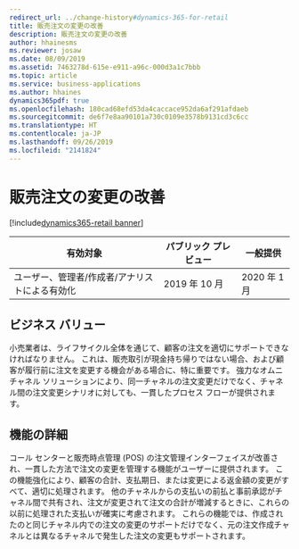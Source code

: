 ```yaml
---
redirect_url: ../change-history#dynamics-365-for-retail
title: 販売注文の変更の改善
description: 販売注文の変更の改善
author: hhainesms
ms.reviewer: josaw
ms.date: 08/09/2019
ms.assetid: 7463278d-615e-e911-a96c-000d3a1c7bbb
ms.topic: article
ms.service: business-applications
ms.author: hhaines
dynamics365pdf: true
ms.openlocfilehash: 180cad68efd53da4caccace952da6af291afdaeb
ms.sourcegitcommit: de6f7e8aa90101a730c0109e3578b9131cd3c6cc
ms.translationtype: HT
ms.contentlocale: ja-JP
ms.lasthandoff: 09/26/2019
ms.locfileid: "2141824"
---
```

# <a name="sales-order-modification-improvements"></a>販売注文の変更の改善
[!include[dynamics365-retail banner](../includes/dynamics365-retail.md)]

| 有効対象    |  パブリック プレビュー | 一般提供 | 
| ---------- | ---------- |---------- |
|ユーザー、管理者/作成者/アナリストによる有効化|2019 年 10 月| 2020 年 1 月|


## <a name="business-value"></a>ビジネス バリュー
<!-- bv start -->
小売業者は、ライフサイクル全体を通じて、顧客の注文を適切にサポートできなければなりません。 これは、販売取引が現金持ち帰りではない場合、および顧客が履行前に注文を変更する機会がある場合に、特に重要です。 強力なオムニチャネル ソリューションにより、同一チャネルの注文変更だけでなく、チャネル間の注文変更シナリオに対しても、一貫したプロセス フローが提供されます。
<!-- bv end -->



## <a name="feature-details"></a>機能の詳細
<!--feature detail start -->
コール センターと販売時点管理 (POS) の注文管理インターフェイスが改善され、一貫した方法で注文の変更を管理する機能がユーザーに提供されます。 この機能強化により、顧客の合計、支払期日、または変更による返金額の変更がすべて、適切に処理されます。 他のチャネルからの支払いの前払と事前承認がチャネル間で共有され、注文が変更されて注文の合計が増減するときに、これらの以前に処理された支払いが確実に考慮されます。 これらの機能では、作成されたのと同じチャネル内での注文の変更のサポートだけでなく、元の注文作成チャネルとは異なるチャネルで発生した注文の変更もサポートされます。
<!--feature detail end -->











